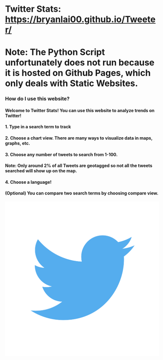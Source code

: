 # Twitter Stats: https://bryanlai00.github.io/Tweeter/ #
# Note: The Python Script unfortunately does not run because it is hosted on Github Pages, which only deals with Static Websites. #
### How do I use this website? ###
#### Welcome to Twitter Stats! You can use this website to analyze trends on Twitter!
#### 1. Type in a search term to track ####
#### 2. Choose a chart view. There are many ways to visualize data in maps, graphs, etc. ####
#### 3. Choose any number of tweets to search from 1-100. ####
#### Note: Only around 2% of all Tweets are geotagged so not all the tweets searched will show up on the map. ####
#### 4. Choose a language! ####
#### (Optional) You can compare two search terms by choosing compare view. ####
![alt text](https://github.com/bryanlai00/Tweeter/blob/master/pictures/tweetbird.png)
